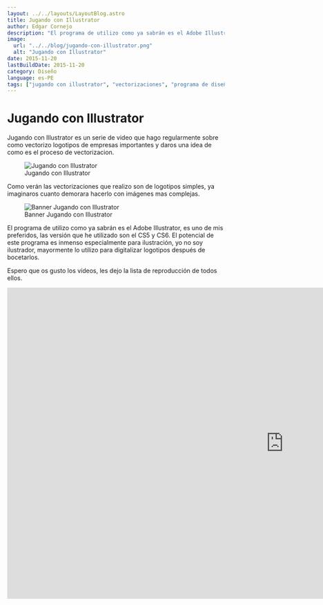 ```yaml
---
layout: ../../layouts/LayoutBlog.astro
title: Jugando con Illustrator
author: Edgar Cornejo
description: "El programa de utilizo como ya sabrán es el Adobe Illustrator, es uno de mis preferidos, las versión que he utilizado son el CS5 y CS6. El potencial de este programa es inmenso especialmente para ilustración, yo no soy ilustrador, mayormente lo utilizo para digitalizar logotipos después de bocetarlos."
image:
  url: "../../blog/jugando-con-illustrator.png"
  alt: "Jugando con Illustrator"
date: 2015-11-20
lastBuildDate: 2015-11-20
category: Diseño
language: es-PE
tags: ["jugando con illustrator", "vectorizaciones", "programa de diseño", "serie de videos"]
---
```


# Jugando con Illustrator

Jugando con Illustrator es un serie de video que hago regularmente sobre como vectorizo logotipos de empresas importantes y daros una idea de como es el proceso de vectorizacion.

<figure>
  <img src="../../blog/jugando-con-illustrator.png" alt="Jugando con Illustrator"/>
  <figcaption>Jugando con Illustrator</figcaption>
</figure>

Como verán las vectorizaciones que realizo son de logotipos simples, ya imaginaros cuanto demorara hacerlo con imágenes mas complejas.

<figure>
  <img src="../../blog/banner-jugando-con-illustrator.png" alt="Banner Jugando con Illustrator"/>
  <figcaption>Banner Jugando con Illustrator</figcaption>
</figure>

El programa de utilizo como ya sabrán es el Adobe Illustrator, es uno de mis preferidos, las versión que he utilizado son el CS5 y CS6. El potencial de este programa es inmenso especialmente para ilustración, yo no soy ilustrador, mayormente lo utilizo para digitalizar logotipos después de bocetarlos.

Espero que os gusto los vídeos, les dejo la lista de reproducción de todos ellos.

<div class="wrapper-iframe">
<iframe width="1280" height="720" src="https://www.youtube.com/embed/RgS0QLvvikw?list=PL5UbJReqtMsoPu9QVVJYvr1op-bOuLULc" title="Jugando con Illustrator - Logotipo de Illustrator @devcornejo" frameborder="0" allow="accelerometer; autoplay; clipboard-write; encrypted-media; gyroscope; picture-in-picture; web-share" allowfullscreen></iframe>
</div>